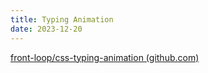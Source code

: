 ```yaml
---
title: Typing Animation
date: 2023-12-20
---
```



[front-loop/css-typing-animation (github.com)](https://github.com/front-loop/css-typing-animation)


